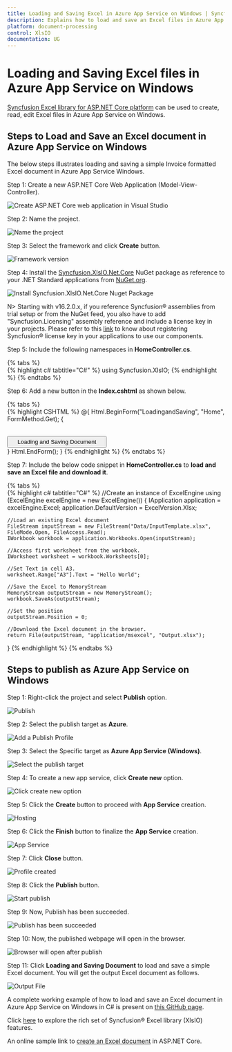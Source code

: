 ```yaml
---
title: Loading and Saving Excel in Azure App Service on Windows | Syncfusion
description: Explains how to load and save an Excel files in Azure App Service on Windows using Syncfusion Excel library.
platform: document-processing
control: XlsIO
documentation: UG
---
```

# Loading and Saving Excel files in Azure App Service on Windows

[Syncfusion Excel library for ASP.NET Core platform](https://www.syncfusion.com/document-processing/excel-framework/net-core/excel-library) can be used to create, read, edit Excel files in Azure App Service on Windows.

## Steps to Load and Save an Excel document in Azure App Service on Windows

The below steps illustrates loading and saving a simple Invoice formatted Excel document in Azure App Service Windows.

Step 1: Create a new ASP.NET Core Web Application (Model-View-Controller).

![Create ASP.NET Core web application in Visual Studio](Loading-and-Saving_images/Loading-and-Saving_images_img1.png)

Step 2: Name the project.

![Name the project](Loading-and-Saving_images/Loading-and-Saving_images_img17.png)

Step 3: Select the framework and click **Create** button.

![Framework version](Loading-and-Saving_images/Loading-and-Saving_images_img18.png)

Step 4: Install the [Syncfusion.XlsIO.Net.Core](https://www.nuget.org/packages/Syncfusion.XlsIO.Net.Core) NuGet package as reference to your .NET Standard applications from [NuGet.org](https://www.nuget.org).

![Install Syncfusion.XlsIO.Net.Core Nuget Package](Loading-and-Saving_images/Loading-and-Saving_images_img19.png)

N> Starting with v16.2.0.x, if you reference Syncfusion&reg; assemblies from trial setup or from the NuGet feed, you also have to add "Syncfusion.Licensing" assembly reference and include a license key in your projects. Please refer to this [link](https://help.syncfusion.com/common/essential-studio/licensing/overview) to know about registering Syncfusion&reg; license key in your applications to use our components. 

Step 5: Include the following namespaces in **HomeController.cs**.

{% tabs %}  
{% highlight c# tabtitle="C#" %}
using Syncfusion.XlsIO;
{% endhighlight %}
{% endtabs %}  

Step 6: Add a new button in the **Index.cshtml** as shown below.

{% tabs %}  
{% highlight CSHTML %}
@{
    Html.BeginForm("LoadingandSaving", "Home", FormMethod.Get);
    {
        <div>
            <br>
            <input type="submit" value="Loading and Saving Document" style="width:230px;height:27px" />
        </div>
    }
    Html.EndForm();
}
{% endhighlight %}
{% endtabs %}

Step 7: Include the below code snippet in **HomeController.cs** to **load and save an Excel file and download it**.

{% tabs %}  
{% highlight c# tabtitle="C#" %}
//Create an instance of ExcelEngine
using (ExcelEngine excelEngine = new ExcelEngine())
{
    IApplication application = excelEngine.Excel;
    application.DefaultVersion = ExcelVersion.Xlsx;

    //Load an existing Excel document
    FileStream inputStream = new FileStream("Data/InputTemplate.xlsx", FileMode.Open, FileAccess.Read);
    IWorkbook workbook = application.Workbooks.Open(inputStream);

    //Access first worksheet from the workbook.
    IWorksheet worksheet = workbook.Worksheets[0];

    //Set Text in cell A3.
    worksheet.Range["A3"].Text = "Hello World";

    //Save the Excel to MemoryStream 
    MemoryStream outputStream = new MemoryStream();
    workbook.SaveAs(outputStream);

    //Set the position
    outputStream.Position = 0;

    //Download the Excel document in the browser.
    return File(outputStream, "application/msexcel", "Output.xlsx");
}
{% endhighlight %}
{% endtabs %} 

## Steps to publish as Azure App Service on Windows

Step 1: Right-click the project and select **Publish** option.

![Publish](Loading-and-Saving_images/Loading-and-Saving_images_img20.png)

Step 2: Select the publish target as **Azure**.

![Add a Publish Profile](Loading-and-Saving_images/Loading-and-Saving_images_img21.png)

Step 3: Select the Specific target as **Azure App Service (Windows)**.

![Select the publish target](Loading-and-Saving_images/Loading-and-Saving_images_img22.png)

Step 4: To create a new app service, click **Create new** option.

![Click create new option](Loading-and-Saving_images/Loading-and-Saving_images_img23.png)

Step 5: Click the **Create** button to proceed with **App Service** creation.

![Hosting](Loading-and-Saving_images/Loading-and-Saving_images_img24.png)

Step 6: Click the **Finish** button to finalize the **App Service** creation.

![App Service](Loading-and-Saving_images/Loading-and-Saving_images_img25.png)

Step 7: Click **Close** button.

![Profile created](Loading-and-Saving_images/Loading-and-Saving_images_img26.png)

Step 8: Click the **Publish** button.

![Start publish](Loading-and-Saving_images/Loading-and-Saving_images_img27.png)

Step 9: Now, Publish has been succeeded.

![Publish has been succeeded](Loading-and-Saving_images/Loading-and-Saving_images_img28.png)

Step 10: Now, the published webpage will open in the browser. 

![Browser will open after publish](Loading-and-Saving_images/Loading-and-Saving_images_img29.png)

Step 11: Click **Loading and Saving Document** to load and save a simple Excel document. You will get the output Excel document as follows.

![Output File](Loading-and-Saving_images/Loading-and-Saving_images_img30.png)

A complete working example of how to load and save an Excel document in Azure App Service on Windows in C# is present on [this GitHub page](https://github.com/SyncfusionExamples/XlsIO-Examples/tree/master/Loading%20and%20Saving/Azure/Azure%20App%20Service/Loading%20and%20Saving).

Click [here](https://www.syncfusion.com/document-processing/excel-framework/net-core) to explore the rich set of Syncfusion&reg; Excel library (XlsIO) features.

An online sample link to [create an Excel document](https://ej2.syncfusion.com/aspnetcore/Excel/Create#/material3) in ASP.NET Core.